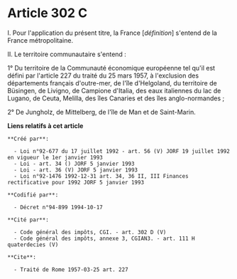 # Article 302 C

I. Pour l'application du présent titre, la France [*définition*] s'entend de la France métropolitaine.

II. Le territoire communautaire s'entend :

1° Du territoire de la Communauté économique européenne tel qu'il est défini par l'article 227 du traité du 25 mars 1957, à
l'exclusion des départements français d'outre-mer, de l'île d'Helgoland, du territoire de Büsingen, de Livigno, de Campione
d'Italia, des eaux italiennes du lac de Lugano, de Ceuta, Melilla, des îles Canaries et des îles anglo-normandes ;

2° De Jungholz, de Mittelberg, de l'île de Man et de Saint-Marin.

**Liens relatifs à cet article**

	**Créé par**:

	  - Loi n°92-677 du 17 juillet 1992 - art. 56 (V) JORF 19 juillet 1992 en vigueur le 1er janvier 1993
	  - Loi - art. 34 () JORF 5 janvier 1993
	  - Loi - art. 36 (V) JORF 5 janvier 1993
	  - Loi n°92-1476 1992-12-31 art. 34, 36 II, III Finances rectificative pour 1992 JORF 5 janvier 1993

	**Codifié par**:

	  - Décret n°94-899 1994-10-17

	**Cité par**:

	  - Code général des impôts, CGI. - art. 302 D (V)
	  - Code général des impôts, annexe 3, CGIAN3. - art. 111 H quaterdecies (V)

	**Cite**:

	  - Traité de Rome 1957-03-25 art. 227
